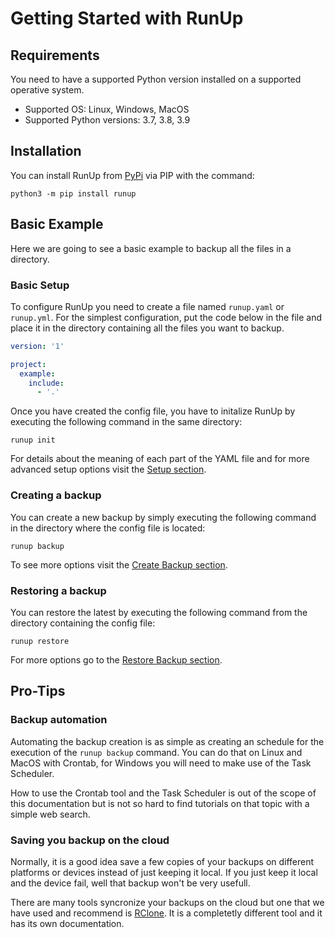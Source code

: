 # Getting Started with RunUp

## Requirements

You need to have a supported Python version installed on a supported operative system.

* Supported OS: Linux, Windows, MacOS
* Supported Python versions: 3.7, 3.8, 3.9

## Installation

You can install RunUp from [PyPi](https://pypi.org/project/RunUp/) via PIP with the command:

```
python3 -m pip install runup
```

## Basic Example

Here we are going to see a basic example to backup all the files in a directory.

### Basic Setup

To configure RunUp you need to create a file named `runup.yaml` or `runup.yml`. For the simplest configuration, put the code below in the file and place it in the directory containing all the files you want to backup.

```YAML
version: '1'

project:
  example:
    include: 
      - '.'
```

Once you have created the config file, you have to initalize RunUp by executing the following command in the same directory:

```
runup init
```

For details about the meaning of each part of the YAML file and for more advanced setup options visit the [Setup section](setup.md).

### Creating a backup

You can create a new backup by simply executing the following command in the directory where the config file is located:

```
runup backup
```

To see more options visit the [Create Backup section](backup-creation.md).

### Restoring a backup

You can restore the latest by executing the following command from the directory containing the config file:

```
runup restore
```

For more options go to the [Restore Backup section](backup-restoration.md).

## Pro-Tips

### Backup automation

Automating the backup creation is as simple as creating an schedule for the execution of the `runup backup` command. You can do that on Linux and MacOS with Crontab, for Windows you will need to make use of the Task Scheduler. 

How to use the Crontab tool and the Task Scheduler is out of the scope of this documentation but is not so hard to find tutorials on that topic with a simple web search.

### Saving you backup on the cloud

Normally, it is a good idea save a few copies of your backups on different platforms or devices instead of just keeping it local. If you just keep it local and the device fail, well that backup won't be very usefull.

There are many tools syncronize your backups on the cloud but one that we have used and recommend is [RClone](https://rclone.org/). It is a completetly different tool and it has its own documentation.

